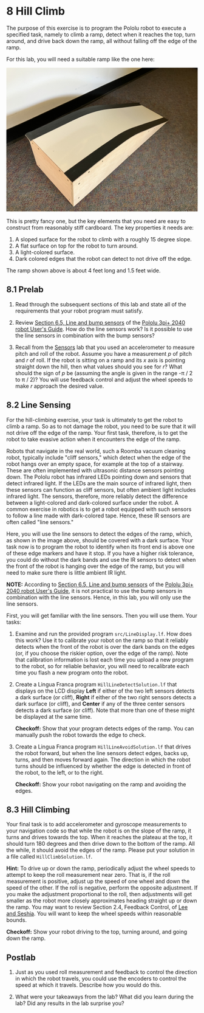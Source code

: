 # 8 Hill Climb

The purpose of this exercise is to program the Pololu robot to execute a specified task, namely to climb a ramp, detect when it reaches the top, turn around, and drive back down the ramp, all without falling off the edge of the ramp.

For this lab, you will need a suitable ramp like the one here:

<img src="img/Ramp.jpg" alt="Ramp"/>

This is pretty fancy one, but the key elements that you need are easy to construct from reasonably stiff cardboard. The key properties it needs are:

1. A sloped surface for the robot to climb with a roughly 15 degree slope.
2. A flat surface on top for the robot to turn around.
3. A light-colored surface.
4. Dark colored edges that the robot can detect to not drive off the edge.

The ramp shown above is about 4 feet long and 1.5 feet wide.

## 8.1 Prelab

1. Read through the subsequent sections of this lab and state all of the requirements that your robot program must satisfy. 

2. Review [Section 6.5, Line and bump sensors](https://www.pololu.com/docs/0J86/6.5) of the [Pololu 3pi+ 2040 robot User's Guide](https://www.pololu.com/docs/0J86). How do the line sensors work?  Is it possible to use the line sensors in combination with the bump sensors?

3. Recall from the [Sensors](./Sensors.md) lab that you used an accelerometer to measure pitch and roll of the robot. Assume you have a measurement _p_ of pitch and _r_ of roll. If the robot is sitting on a ramp and its _x_ axis is pointing straight down the hill, then what values should you see for _r_?  What should the sign of _p_ be (assuming the angle is given in the range -&pi; / 2 to &pi; / 2)?
You will use feedback control and adjust the wheel speeds to make _r_ approach the desired value. 

## 8.2 Line Sensing

For the hill-climbing exercise, your task is ultimately to get the robot to climb a ramp. So as to not damage the robot, you need to be sure that it will not drive off the edge of the ramp. Your first task, therefore, is to get the robot to take evasive action when it encounters the edge of the ramp.

Robots that navigate in the real world, such a Roomba vacuum cleaning robot, typically
include "cliff sensors," which detect when the edge of the robot hangs over an empty space,
for example at the top of a stairway.
These are often implemented with ultrasonic distance sensors pointing down.
The Pololu robot has infrared LEDs pointing down and sensors that detect infrared light.
If the LEDs are the main source of infrared light, then these sensors can function as cliff sensors, but often ambient light includes infrared light. The sensors, therefore, more reliably detect the difference between a light-colored and dark-colored surface under the robot.
A common exercise in robotics is to get a robot equipped with such sensors to follow a line made with dark-colored tape.
Hence, these IR sensors are often called "line sensors."

Here, you will use the line sensors to detect the edges of the ramp, which, as shown in the image above, should be covered with a dark surface.
Your task now is to program the robot to identify when its front end is above one of these edge markers and have it stop.
If you have a higher risk tolerance, you could do without the dark bands and use the IR sensors to detect when the front of the robot is hanging over the edge of the ramp, but you will need to make sure there is little ambient IR light.

**NOTE:** According to [Section 6.5, Line and bump sensors](https://www.pololu.com/docs/0J86/6.5) of the [Pololu 3pi+ 2040 robot User's Guide](https://www.pololu.com/docs/0J86), it is not practical to use the bump sensors in combination with the line sensors. Hence, in this lab, you will only use the line sensors.

First, you will get familiar with the line sensors.
Then you will use them.  Your tasks:

1. Examine and run the provided program `src/LineDisplay.lf`. How does this work? Use it to calibrate your robot on the ramp so that it reliably detects when the front of the robot is over the dark bands on the edges (or, if you choose the riskier option, over the edge of the ramp). Note that calibration information is lost each time you upload a new program to the robot, so for reliable behavior, you will need to recalibrate each time you flash a new program onto the robot.

2. Create a Lingua Franca program `HillLineDetectSolution.lf` that displays on the LCD display **Left** if either of the two left sensors detects a dark surface (or cliff), **Right** if either of the two right sensors detects a dark surface (or cliff), and **Center** if any of the three center sensors detects a dark surface (or cliff).  Note that more than one of these might be displayed at the same time.

    **Checkoff:** Show that your program detects edges of the ramp. You can manually push the robot towards the edge to check.

3. Create a Lingua Franca program `HillLineAvoidSolution.lf` that drives the robot forward, but when the line sensors detect edges, backs up, turns, and then moves forward again.  The direction in which the robot turns should be influenced by whether the edge is detected in front of the robot, to the left, or to the right.

    **Checkoff:** Show your robot navigating on the ramp and avoiding the edges.

## 8.3 Hill Climbing

Your final task is to add accelerometer and gyroscope measurements to your navigation code so that while the robot is on the slope of the ramp, it turns and drives towards the top. When it reaches the plateau at the top, it should turn 180 degrees and then drive down to the bottom of the ramp.  All the while, it should avoid the edges of the ramp.  Please put your solution in a file called `HillClimbSolution.lf`.

**Hint:** To drive up or down the ramp, periodically adjust the wheel speeds to attempt to keep the roll measurement near zero.  That is, if the roll measurement is positive, adjust up the speed of one wheel and down the speed of the other.
If the roll is negative, perform the opposite adjustment.
If you make the adjustment proportional to the roll, then adjustments will get smaller as the robot more closely approximates heading straight up or down the ramp.
You may want to review Section 2.4, Feedback Control, of [Lee and Seshia](https://leeseshia.org).
You will want to keep the wheel speeds within reasonable bounds.


**Checkoff:** Show your robot driving to the top, turning around, and going down the ramp.

## Postlab

1. Just as you used roll measurement and feedback to control the direction in which the robot travels, you could use the encoders to control the speed at which it travels.  Describe how you would do this.

2. What were your takeaways from the lab? What did you learn during the lab? Did any results in the lab surprise you?
